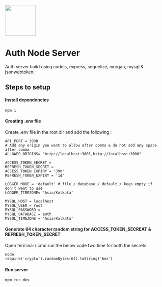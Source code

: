 <img src='https://i.ibb.co/5LG7Dj1/logo.png' width='100px'/>

# Auth Node Server
Auth server build using nodejs, express, sequelize, morgan, mysql & jsonwebtoken.

## Steps to setup
#### Install dependencies
`npm i`

#### Creating .env file
Create .env file in the root dir and add the following :
```
API_PORT = 3000
# Add any origin you want to allow after comma & do not add any space after comma
ALLOWED_ORIGINS= "http://localhost:3001,http://localhost:3000" 

ACCESS_TOKEN_SECRET = 
REFRESH_TOKEN_SECRET = 
ACCESS_TOKEN_EXPIRY = '30m'
REFRESH_TOKEN_EXPIRY = '1d' 

LOGGER_MODE = 'default' # file / database / default / keep empty if don't want to use
LOGGER_TIMEZONE= 'Asia/Kolkata'

MYSQL_HOST = localhost
MYSQL_USER = root
MYSQL_PASSWORD = 
MYSQL_DATABASE = auth
MYSQL_TIMEZONE = 'Asia/Kolkata'
```
#### Generate 64 character random string for ACCESS_TOKEN_SECREAT & REFRESH_TOKEN_SECRET
Open terminal / cmd run the below code two time for both the secrets.
```
node
require('crypto').randomBytes(64).toString('hex')
```
#### Run server
`npm run dev`
